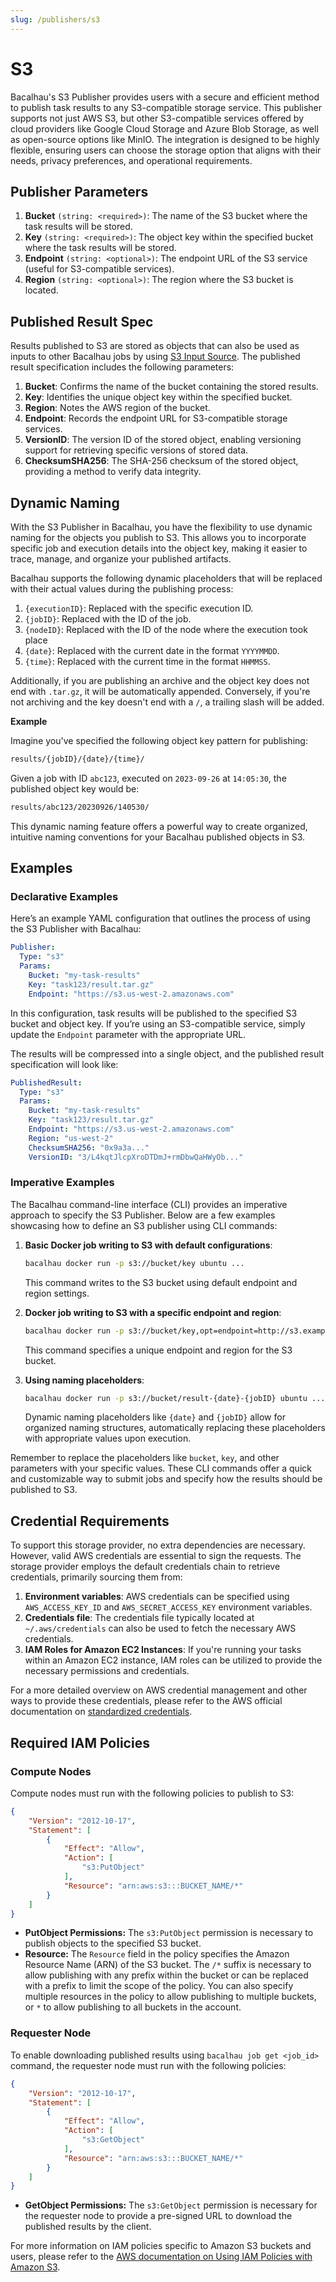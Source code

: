 ```yaml
---
slug: /publishers/s3
---
```

# S3

Bacalhau's S3 Publisher provides users with a secure and efficient method to publish task results to any S3-compatible storage service. This publisher supports not just AWS S3, but other S3-compatible services offered by cloud providers like Google Cloud Storage and Azure Blob Storage, as well as open-source options like MinIO. The integration is designed to be highly flexible, ensuring users can choose the storage option that aligns with their needs, privacy preferences, and operational requirements.

## Publisher Parameters

1. **Bucket** `(string: <required>)`: The name of the S3 bucket where the task results will be stored.
2. **Key** `(string: <required>)`: The object key within the specified bucket where the task results will be stored.
3. **Endpoint** `(string: <optional>)`: The endpoint URL of the S3 service (useful for S3-compatible services).
4. **Region** `(string: <optional>)`: The region where the S3 bucket is located.

## Published Result Spec

Results published to S3 are stored as objects that can also be used as inputs to other Bacalhau jobs by using [S3 Input Source](../sources/s3.md). The published result specification includes the following parameters:

1. **Bucket**: Confirms the name of the bucket containing the stored results.
2. **Key**: Identifies the unique object key within the specified bucket.
3. **Region**: Notes the AWS region of the bucket.
4. **Endpoint**: Records the endpoint URL for S3-compatible storage services.
5. **VersionID**: The version ID of the stored object, enabling versioning support for retrieving specific versions of stored data.
6. **ChecksumSHA256**: The SHA-256 checksum of the stored object, providing a method to verify data integrity.

## Dynamic Naming

With the S3 Publisher in Bacalhau, you have the flexibility to use dynamic naming for the objects you publish to S3. This allows you to incorporate specific job and execution details into the object key, making it easier to trace, manage, and organize your published artifacts.

Bacalhau supports the following dynamic placeholders that will be replaced with their actual values during the publishing process:

1. `{executionID}`: Replaced with the specific execution ID.
2. `{jobID}`: Replaced with the ID of the job.
3. `{nodeID}`: Replaced with the ID of the node where the execution took place
4. `{date}`: Replaced with the current date in the format `YYYYMMDD`.
5. `{time}`: Replaced with the current time in the format `HHMMSS`.

Additionally, if you are publishing an archive and the object key does not end with `.tar.gz`, it will be automatically appended. Conversely, if you're not archiving and the key doesn't end with a `/`, a trailing slash will be added.

**Example**

Imagine you've specified the following object key pattern for publishing:

```bash
results/{jobID}/{date}/{time}/
```

Given a job with ID `abc123`, executed on `2023-09-26` at `14:05:30`, the published object key would be:

```bash
results/abc123/20230926/140530/
```

This dynamic naming feature offers a powerful way to create organized, intuitive naming conventions for your Bacalhau published objects in S3.

## Examples

### Declarative Examples

Here’s an example YAML configuration that outlines the process of using the S3 Publisher with Bacalhau:

```yaml
Publisher:
  Type: "s3"
  Params:
    Bucket: "my-task-results"
    Key: "task123/result.tar.gz"
    Endpoint: "https://s3.us-west-2.amazonaws.com"
```

In this configuration, task results will be published to the specified S3 bucket and object key. If you’re using an S3-compatible service, simply update the `Endpoint` parameter with the appropriate URL.

The results will be compressed into a single object, and the published result specification will look like:

```yaml
PublishedResult:
  Type: "s3"
  Params:
    Bucket: "my-task-results"
    Key: "task123/result.tar.gz"
    Endpoint: "https://s3.us-west-2.amazonaws.com"
    Region: "us-west-2"
    ChecksumSHA256: "0x9a3a..."
    VersionID: "3/L4kqtJlcpXroDTDmJ+rmDbwQaHWyOb..."
```

### Imperative Examples

The Bacalhau command-line interface (CLI) provides an imperative approach to specify the S3 Publisher. Below are a few examples showcasing how to define an S3 publisher using CLI commands:

1.  **Basic Docker job writing to S3 with default configurations**:

    ```bash
    bacalhau docker run -p s3://bucket/key ubuntu ...
    ```

    This command writes to the S3 bucket using default endpoint and region settings.
2.  **Docker job writing to S3 with a specific endpoint and region**:

    ```bash
    bacalhau docker run -p s3://bucket/key,opt=endpoint=http://s3.example.com,opt=region=us-east-1 ubuntu ...
    ```

    This command specifies a unique endpoint and region for the S3 bucket.
3.  **Using naming placeholders**:

    ```bash
    bacalhau docker run -p s3://bucket/result-{date}-{jobID} ubuntu ...
    ```

    Dynamic naming placeholders like `{date}` and `{jobID}` allow for organized naming structures, automatically replacing these placeholders with appropriate values upon execution.

Remember to replace the placeholders like `bucket`, `key`, and other parameters with your specific values. These CLI commands offer a quick and customizable way to submit jobs and specify how the results should be published to S3.

## Credential Requirements

To support this storage provider, no extra dependencies are necessary. However, valid AWS credentials are essential to sign the requests. The storage provider employs the default credentials chain to retrieve credentials, primarily sourcing them from:

1. **Environment variables**: AWS credentials can be specified using `AWS_ACCESS_KEY_ID` and `AWS_SECRET_ACCESS_KEY` environment variables.
2. **Credentials file**: The credentials file typically located at `~/.aws/credentials` can also be used to fetch the necessary AWS credentials.
3. **IAM Roles for Amazon EC2 Instances**: If you're running your tasks within an Amazon EC2 instance, IAM roles can be utilized to provide the necessary permissions and credentials.

For a more detailed overview on AWS credential management and other ways to provide these credentials, please refer to the AWS official documentation on [standardized credentials](https://docs.aws.amazon.com/sdkref/latest/guide/standardized-credentials.html).

## Required IAM Policies

### Compute Nodes

Compute nodes must run with the following policies to publish to S3:

```json
{
    "Version": "2012-10-17",
    "Statement": [
        {
            "Effect": "Allow",
            "Action": [
                "s3:PutObject"
            ],
            "Resource": "arn:aws:s3:::BUCKET_NAME/*"
        }
    ]
}
```

* **PutObject Permissions:** The `s3:PutObject` permission is necessary to publish objects to the specified S3 bucket.
* **Resource:** The `Resource` field in the policy specifies the Amazon Resource Name (ARN) of the S3 bucket. The `/*` suffix is necessary to allow publishing with any prefix within the bucket or can be replaced with a prefix to limit the scope of the policy. You can also specify multiple resources in the policy to allow publishing to multiple buckets, or `*` to allow publishing to all buckets in the account.

### Requester Node

To enable downloading published results using `bacalhau job get <job_id>` command, the requester node must run with the following policies:

```json
{
    "Version": "2012-10-17",
    "Statement": [
        {
            "Effect": "Allow",
            "Action": [
                "s3:GetObject"
            ],
            "Resource": "arn:aws:s3:::BUCKET_NAME/*"
        }
    ]
}
```

* **GetObject Permissions:** The `s3:GetObject` permission is necessary for the requester node to provide a pre-signed URL to download the published results by the client.

For more information on IAM policies specific to Amazon S3 buckets and users, please refer to the [AWS documentation on Using IAM Policies with Amazon S3](https://docs.aws.amazon.com/AmazonS3/latest/userguide/using-iam-policies.html).
